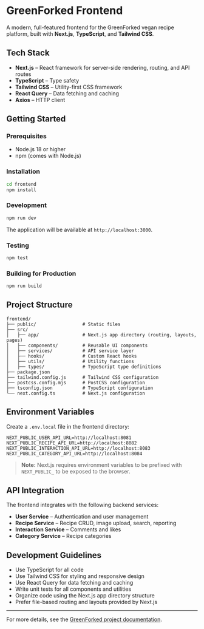 # GreenForked Frontend

A modern, full-featured frontend for the GreenForked vegan recipe platform, built with **Next.js**, **TypeScript**, and **Tailwind CSS**.

## Tech Stack

- **Next.js** – React framework for server-side rendering, routing, and API routes
- **TypeScript** – Type safety
- **Tailwind CSS** – Utility-first CSS framework
- **React Query** – Data fetching and caching
- **Axios** – HTTP client

## Getting Started

### Prerequisites
- Node.js 18 or higher
- npm (comes with Node.js)

### Installation

```bash
cd frontend
npm install
```

### Development

```bash
npm run dev
```

The application will be available at `http://localhost:3000`.

### Testing

```bash
npm test
```

### Building for Production

```bash
npm run build
```

## Project Structure

```
frontend/
├── public/                 # Static files
├── src/
│   ├── app/                # Next.js app directory (routing, layouts, pages)
│   ├── components/         # Reusable UI components
│   ├── services/           # API service layer
│   ├── hooks/              # Custom React hooks
│   ├── utils/              # Utility functions
│   ├── types/              # TypeScript type definitions
├── package.json
├── tailwind.config.js      # Tailwind CSS configuration
├── postcss.config.mjs      # PostCSS configuration
├── tsconfig.json           # TypeScript configuration
└── next.config.ts          # Next.js configuration
```

## Environment Variables

Create a `.env.local` file in the frontend directory:

```env
NEXT_PUBLIC_USER_API_URL=http://localhost:8081
NEXT_PUBLIC_RECIPE_API_URL=http://localhost:8082
NEXT_PUBLIC_INTERACTION_API_URL=http://localhost:8083
NEXT_PUBLIC_CATEGORY_API_URL=http://localhost:8084
```

> **Note:** Next.js requires environment variables to be prefixed with `NEXT_PUBLIC_` to be exposed to the browser.

## API Integration

The frontend integrates with the following backend services:

- **User Service** – Authentication and user management
- **Recipe Service** – Recipe CRUD, image upload, search, reporting
- **Interaction Service** – Comments and likes
- **Category Service** – Recipe categories

## Development Guidelines

- Use TypeScript for all code
- Use Tailwind CSS for styling and responsive design
- Use React Query for data fetching and caching
- Write unit tests for all components and utilities
- Organize code using the Next.js app directory structure
- Prefer file-based routing and layouts provided by Next.js

---

For more details, see the [GreenForked project documentation](../README.md). 